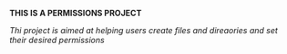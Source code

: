 __THIS IS A PERMISSIONS PROJECT__

_Thi project is aimed at helping users create files and direaories and set their desired permissions_